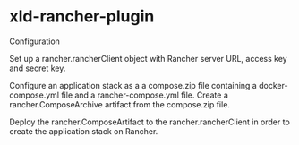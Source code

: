 # xld-rancher-plugin

Configuration

Set up a rancher.rancherClient object with Rancher server URL, access key and secret key.

Configure an application stack as a a compose.zip file containing a docker-compose.yml file and a rancher-compose.yml file.  Create a rancher.ComposeArchive artifact from the compose.zip file.

Deploy the rancher.ComposeArtifact to the rancher.rancherClient in order to create the application stack on Rancher.
